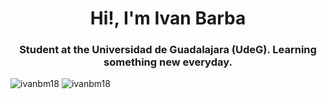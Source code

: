 <h1 align="center">Hi!, I'm Ivan Barba</h1>
<h3 align="center">Student at the Universidad de Guadalajara (UdeG). Learning something new everyday.</h3>

<div display="flex"> 
  <img flex="2" src="https://github-readme-stats.vercel.app/api?username=ivanbm18&show_icons=true&locale=en" alt="ivanbm18" />
  <img flex="2" src="https://github-readme-stats.vercel.app/api/top-langs?username=ivanbm18&show_icons=true&locale=en&layout=compact" alt="ivanbm18" />
</div>



